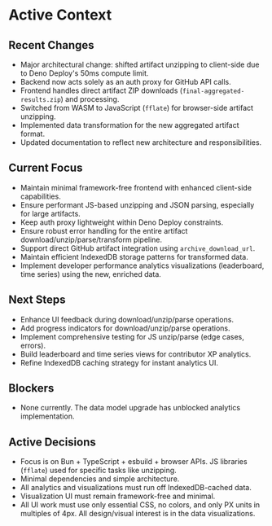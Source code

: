 # Active Context

## Recent Changes
- Major architectural change: shifted artifact unzipping to client-side due to Deno Deploy's 50ms compute limit.
- Backend now acts solely as an auth proxy for GitHub API calls.
- Frontend handles direct artifact ZIP downloads (`final-aggregated-results.zip`) and processing.
- Switched from WASM to JavaScript (`fflate`) for browser-side artifact unzipping.
- Implemented data transformation for the new aggregated artifact format.
- Updated documentation to reflect new architecture and responsibilities.

## Current Focus
- Maintain minimal framework-free frontend with enhanced client-side capabilities.
- Ensure performant JS-based unzipping and JSON parsing, especially for large artifacts.
- Keep auth proxy lightweight within Deno Deploy constraints.
- Ensure robust error handling for the entire artifact download/unzip/parse/transform pipeline.
- Support direct GitHub artifact integration using `archive_download_url`.
- Maintain efficient IndexedDB storage patterns for transformed data.
- Implement developer performance analytics visualizations (leaderboard, time series) using the new, enriched data.

## Next Steps
- Enhance UI feedback during download/unzip/parse operations.
- Add progress indicators for download/unzip/parse operations.
- Implement comprehensive testing for JS unzip/parse (edge cases, errors).
- Build leaderboard and time series views for contributor XP analytics.
- Refine IndexedDB caching strategy for instant analytics UI.

## Blockers
- None currently. The data model upgrade has unblocked analytics implementation.

## Active Decisions
- Focus is on Bun + TypeScript + esbuild + browser APIs. JS libraries (`fflate`) used for specific tasks like unzipping.
- Minimal dependencies and simple architecture.
- All analytics and visualizations must run off IndexedDB-cached data.
- Visualization UI must remain framework-free and minimal.
- All UI work must use only essential CSS, no colors, and only PX units in multiples of 4px. All design/visual interest is in the data visualizations.
